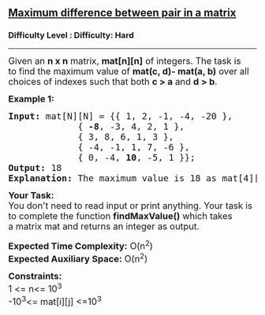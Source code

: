 <h2><a href="https://www.geeksforgeeks.org/problems/maximum-difference-between-pair-in-a-matrix/1">Maximum difference between pair in a matrix</a></h2><h3>Difficulty Level : Difficulty: Hard</h3><hr><div class="problems_problem_content__Xm_eO"><p><span style="font-size: 18px;">Given an <strong>n x n</strong> matrix, <strong>mat[n][n]</strong> of integers. The task is to&nbsp;find the maximum value of <strong>mat(c, d)- mat(a, b)</strong> over all choices of indexes such that both <strong>c &gt; a</strong> and <strong>d &gt; b</strong>.</span></p>
<p><span style="font-size: 18px;"><strong>Example 1:</strong></span></p>
<pre><span style="font-size: 18px;"><strong>Input: </strong>mat[N][N] = {{ 1, 2, -1, -4, -20 },
             {<strong> -8</strong>, -3, 4, 2, 1 }, 
             { 3, 8, 6, 1, 3 },
             { -4, -1, 1, 7, -6 },
             { 0, -4, <strong>10</strong>, -5, 1 }};
<strong>Output: </strong>18
<strong>Explanation:</strong> The maximum value is 18 as mat[4][2] - mat[1][0] = 18 has maximum difference.
</span></pre>
<p><span style="font-size: 18px;"><strong>Your Task:&nbsp;&nbsp;</strong><br>You don't need to read input or print anything. Your task is to complete the function <strong>findMaxValue</strong><strong>()</strong>&nbsp;which takes a&nbsp;matrix mat&nbsp;and returns an integer as output.</span></p>
<p><span style="font-size: 18px;"><strong>Expected Time Complexity:</strong> O(n<sup>2</sup>)<br><strong>Expected Auxiliary Space:</strong> O(n<sup>2</sup>)</span></p>
<p><span style="font-size: 18px;"><strong>Constraints:</strong><br>1 &lt;= n&lt;= 10<sup>3</sup><br>-10<sup>3</sup>&lt;= mat[i][j] &lt;=10<sup>3</sup></span></p></div>